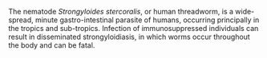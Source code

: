 [//]: # (Created by ./bin/manage_files.pl from ./species/Strongyloides_stercoralis/Strongyloides_stercoralis.about.html on Thu Jun 11 13:45:56 2020)
The nematode _Strongyloides stercoralis_, or human threadworm, is a wide-spread, minute gastro-intestinal parasite of humans, occurring principally in the tropics and sub-tropics. Infection of immunosuppressed individuals can result in disseminated strongyloidiasis, in which worms occur throughout the body and can be fatal.
